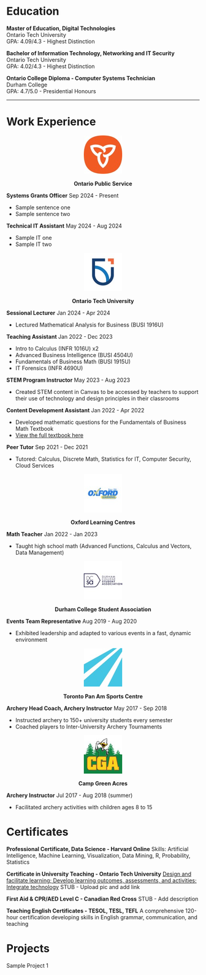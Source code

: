 <link rel="icon" type="image/png" href="/assets/Profile_Pic_Zoom_Png.png">

# Education
<b>Master of Education, Digital Technologies</b>  
Ontario Tech University  
GPA: 4.09/4.3 - Highest Distinction  

<b>Bachelor of Information Technology, Networking and IT Security</b>  
Ontario Tech University  
GPA: 4.02/4.3 - Highest Distinction  

<b>Ontario College Diploma - Computer Systems Technician</b>  
Durham College  
GPA: 4.7/5.0 - Presidential Honours  

<hr>

# Work Experience

<p align="center">
  <img src="/assets/ontario_public_service_leadership_logo.jpg" alt="OPS Logo">
</p>

<p style="text-align: center;"><b>Ontario Public Service</b></p>

<b>Systems Grants Officer</b>
Sep 2024 - Present
- Sample sentence one
- Sample sentence two

<b>Technical IT Assistant</b>
May 2024 - Aug 2024
- Sample IT one
- Sample IT two

<p align="center">
  <img src="/assets/uoit_logo.jpg" alt="OTU Logo">
</p>

<p style="text-align: center;"><b>Ontario Tech University</b></p>

<b>Sessional Lecturer</b>
Jan 2024 - Apr 2024
- Lectured Mathematical Analysis for Business (BUSI 1916U)

<b>Teaching Assistant</b>
Jan 2022 - Dec 2023
- Intro to Calculus (INFR 1016U) x2
- Advanced Business Intelligence (BUSI 4504U)
- Fundamentals of Business Math (BUSI 1915U)
- IT Forensics (INFR 4690U)

<b>STEM Program Instructor</b>
May 2023 - Aug 2023
- Created STEM content in Canvas to be accessed by teachers to support
their use of technology and design principles in their classrooms

<b>Content Development Assistant</b>
Jan 2022 - Apr 2022
- Developed mathematic questions for the Fundamentals of Business Math Textbook
- [View the full textbook here](https://ecampusontario.pressbooks.pub/fundamentalsofbusinessmath/)

<b>Peer Tutor</b>
Sep 2021 - Dec 2021
- Tutored: Calculus, Discrete Math, Statistics for IT, Computer Security, Cloud Services

<p align="center">
  <img src="/assets/oxford_learning_center_logo.jpg" alt="Oxford Logo">
</p>

<p style="text-align: center;"><b>Oxford Learning Centres</b></p>

<b>Math Teacher</b>
Jan 2022 - Jan 2023
- Taught high school math (Advanced Functions, Calculus and Vectors, Data Management)

<p align="center">
  <img src="/assets/durham_college_students_inc_logo.jpg" alt="DCSA Logo">
</p>

<p style="text-align: center;"><b>Durham College Student Association</b></p>

<b>Events Team Representative</b>
Aug 2019 - Aug 2020
- Exhibited leadership and adapted to various events in a fast, dynamic environment

<p align="center">
  <img src="/assets/toronto_pan_am_centre_logo.jpg" alt="TPASC Logo">
</p>

<p style="text-align: center;"><b>Toronto Pan Am Sports Centre</b></p>

<b>Archery Head Coach, Archery Instructor</b>
May 2017 - Sep 2018
- Instructed archery to 150+ university students every semester
- Coached players to Inter-University Archery Tournaments

<p align="center">
  <img src="/assets/campgreenacres_logo.jpg" alt="CGA Logo">
</p>

<p style="text-align: center;"><b>Camp Green Acres</b></p>

<b>Archery Instructor</b>
Jul 2017 - Aug 2018 (summer)
- Facilitated archery activities with children ages 8 to 15

# Certificates

<b>Professional Certificate, Data Science - Harvard Online</b>
Skills: Artificial Intelligence, Machine Learning, Visualization, Data Mining, R, Probability, Statistics

<b>Certificate in University Teaching - Ontario Tech University</b>
[Design and facilitate learning; Develop learning outcomes, assessments, and activities; Integrate technology]()
STUB - Upload pic and add link

<b>First Aid & CPR/AED Level C - Canadian Red Cross</b>
STUB - Add description

<b>Teaching English Certificates - TESOL, TESL, TEFL</b>
A comprehensive 120-hour certification developing skills in English grammar, communication, and teaching

# Projects
Sample Project 1

